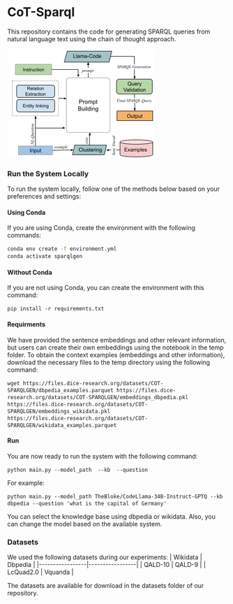 # CoT-Sparql

This repository contains the code for generating SPARQL queries from natural language text using the chain of thought approach.

![architecture](https://github.com/dice-group/CoT-Sparql/blob/main/arch.png)

### Run the System Locally

To run the system locally, follow one of the methods below based on your preferences and settings:

#### Using Conda

If you are using Conda, create the environment with the following commands:

```bash
conda env create -f environment.yml
conda activate sparqlgen
```
#### Without Conda
If you are not using Conda, you can create the environment with this command:

```
pip install -r requirements.txt
```

#### Requirments 

We have provided the sentence embeddings and other relevant information, but users can create their own embeddings using the notebook in the temp folder. To obtain the context examples (embeddings and other information), download the necessary files to the temp directory using the following command:
```
wget https://files.dice-research.org/datasets/COT-SPARQLGEN/dbpedia_examples.parquet https://files.dice-research.org/datasets/COT-SPARQLGEN/embeddings_dbpedia.pkl https://files.dice-research.org/datasets/COT-SPARQLGEN/embeddings_wikidata.pkl
https://files.dice-research.org/datasets/COT-SPARQLGEN/wikidata_examples.parquet
```
#### Run 
You are now ready to run the system with the following command:
```
python main.py --model_path  --kb  --question 
```
For example:

```
python main.py --model_path TheBloke/CodeLlama-34B-Instruct-GPTQ --kb dbpedia --question 'what is the capital of Germany'
```

You can select the knowledge base using dbpedia or wikidata. Also, you can change the model based on the available system.

### Datasets

We used the following datasets during our experiments:
| Wikidata | Dbpedia |
|-----------------|-----------------|
| QALD-10  | QALD-9  |
| LcQuad2.0  | Vquanda  |

The datasets are available for download in the datasets folder of our repository.




